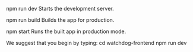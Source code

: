 npm run dev
    Starts the development server.

  npm run build
    Builds the app for production.

  npm start
    Runs the built app in production mode.

We suggest that you begin by typing:
  cd watchdog-frontend
  npm run dev